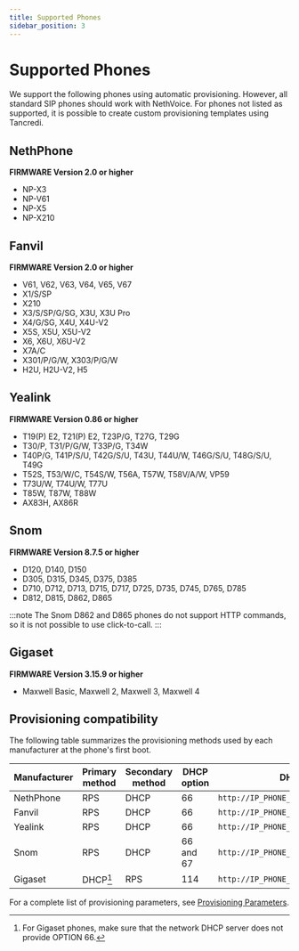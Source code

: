 ```yaml
---
title: Supported Phones
sidebar_position: 3
---
```


# Supported Phones

We support the following phones using automatic provisioning. 
However, all standard SIP phones should work with NethVoice. 
For phones not listed as supported, it is possible to create custom provisioning templates using Tancredi.

## NethPhone

**FIRMWARE Version 2.0 or higher**

- NP-X3
- NP-V61
- NP-X5
- NP-X210

## Fanvil

**FIRMWARE Version 2.0 or higher**

- V61, V62, V63, V64, V65, V67
- X1/S/SP
- X210
- X3/S/SP/G/SG, X3U, X3U Pro
- X4/G/SG, X4U, X4U-V2
- X5S, X5U, X5U-V2
- X6, X6U, X6U-V2
- X7A/C
- X301/P/G/W, X303/P/G/W
- H2U, H2U-V2, H5

## Yealink

**FIRMWARE Version 0.86 or higher**

- T19(P) E2, T21(P) E2, T23P/G, T27G, T29G
- T30/P, T31/P/G/W, T33P/G, T34W
- T40P/G, T41P/S/U, T42G/S/U, T43U, T44U/W, T46G/S/U, T48G/S/U, T49G
- T52S, T53/W/C, T54S/W, T56A, T57W, T58V/A/W, VP59
- T73U/W, T74U/W, T77U
- T85W, T87W, T88W
- AX83H, AX86R

## Snom

**FIRMWARE Version 8.7.5 or higher**

- D120, D140, D150
- D305, D315, D345, D375, D385
- D710, D712, D713, D715, D717, D725, D735, D745, D765, D785
- D812, D815, D862, D865

:::note
The Snom D862 and D865 phones do not support HTTP commands, so it is not possible to use click-to-call.
:::

## Gigaset

**FIRMWARE Version 3.15.9 or higher**

- Maxwell Basic, Maxwell 2, Maxwell 3, Maxwell 4



## Provisioning compatibility

The following table summarizes the provisioning methods used by each manufacturer at the phone's first boot.

| Manufacturer | Primary method | Secondary method | DHCP option   | DHCP option value                                 |
|--------------|---------------|-----------------|--------------|--------------------------------------------------|
| NethPhone    | RPS           | DHCP            | 66           | `http://IP_PHONE_SYSTEM/provisioning/$mac.cfg`   |
| Fanvil       | RPS           | DHCP            | 66           | `http://IP_PHONE_SYSTEM/provisioning/$mac.cfg`   |
| Yealink      | RPS           | DHCP            | 66           | `http://IP_PHONE_SYSTEM/provisioning/$MAC.cfg`   |
| Snom         | RPS           | DHCP            | 66 and 67    | `http://IP_PHONE_SYSTEM/provisioning/{mac}.xml`  |
| Gigaset      | DHCP[^f1]     | RPS             | 114          | `http://IP_PHONE_SYSTEM/provisioning/%MACD.xml`  |

[^f1]: For Gigaset phones, make sure that the network DHCP server does not provide OPTION 66.


For a complete list of provisioning parameters, see [Provisioning Parameters](provisioning_parameters).

